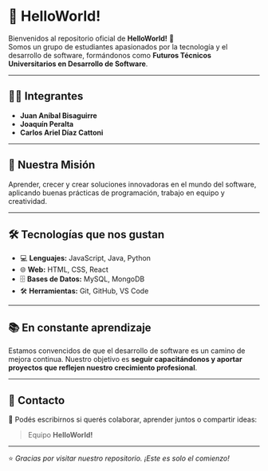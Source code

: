 # 👋 HelloWorld!

Bienvenidos al repositorio oficial de **HelloWorld!** 🚀  
Somos un grupo de estudiantes apasionados por la tecnología y el desarrollo de software, formándonos como **Futuros Técnicos Universitarios en Desarrollo de Software**.  

---

## 👨‍💻 Integrantes

- **Juan Aníbal Bisaguirre**  
- **Joaquín Peralta**  
- **Carlos Ariel Díaz Cattoni**

---

## 🌟 Nuestra Misión

Aprender, crecer y crear soluciones innovadoras en el mundo del software, aplicando buenas prácticas de programación, trabajo en equipo y creatividad.

---

## 🛠️ Tecnologías que nos gustan

- 💻 **Lenguajes:** JavaScript, Java, Python  
- 🌐 **Web:** HTML, CSS, React  
- 🗄️ **Bases de Datos:** MySQL, MongoDB  
- 🛠️ **Herramientas:** Git, GitHub, VS Code  

---

## 📚 En constante aprendizaje

Estamos convencidos de que el desarrollo de software es un camino de mejora continua. Nuestro objetivo es **seguir capacitándonos y aportar proyectos que reflejen nuestro crecimiento profesional**.

---

## 🤝 Contacto

📩 Podés escribirnos si querés colaborar, aprender juntos o compartir ideas:  
> Equipo **HelloWorld!**

---

⭐ *Gracias por visitar nuestro repositorio. ¡Este es solo el comienzo!*
